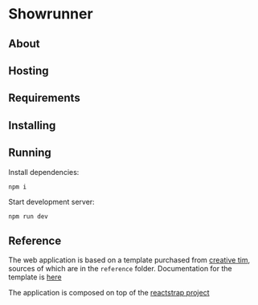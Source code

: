 # Showrunner

## About

## Hosting

## Requirements

## Installing

## Running
Install dependencies: 

```
npm i
```

Start development server:
```
npm run dev
```


## Reference
The web application is based on a template purchased from [creative tim](https://www.creative-tim.com/product/nextjs-argon-dashboard-pro), sources of which are in the `reference` folder.
Documentation for the template is [here](https://www.creative-tim.com/learning-lab/nextjs/overview/argon-dashboard)

The application is composed on top of the [reactstrap project](https://reactstrap.github.io)